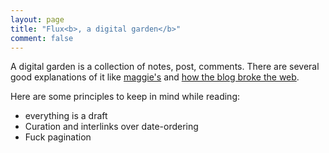 ```yaml
---
layout: page
title: "Flux<b>, a digital garden</b>"
comment: false
---
```


A digital garden is a collection of notes, post, comments. There are several good explanations
of it like [maggie's](https://maggieappleton.com/garden-history) and [how the blog broke the web](https://stackingthebricks.com/how-blogs-broke-the-web/).

Here are some principles to keep in mind while reading:

* everything is a draft
* Curation and interlinks over date-ordering
* Fuck pagination
